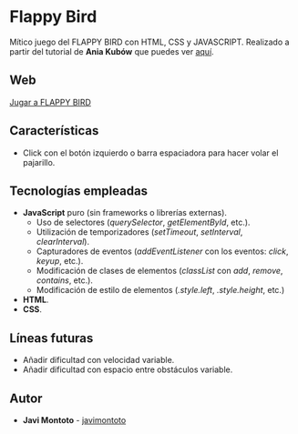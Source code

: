 # Flappy Bird
Mítico juego del FLAPPY BIRD con HTML, CSS y JAVASCRIPT. 
Realizado a partir del tutorial de **Ania Kubów** que puedes ver [aquí](https://www.youtube.com/watch?v=gxHcW84izz0).

## Web
[Jugar a FLAPPY BIRD](https://javimontoto.github.io/FlappyBird/)

## Características
* Click con el botón izquierdo o barra espaciadora para hacer volar el pajarillo.

## Tecnologías empleadas
* **JavaScript** puro (sin frameworks o librerías externas).
  * Uso de selectores (*querySelector*, *getElementById*, etc.).
  * Utilización de temporizadores (*setTimeout*, *setInterval*, *clearInterval*).
  * Capturadores de eventos (*addEventListener* con los eventos: *click*, *keyup*, etc.).
  * Modificación de clases de elementos (*classList* con *add*, *remove*, *contains*, etc.).
  * Modificación de estilo de elementos (*.style.left*, *.style.height*, etc.)
* **HTML**.
* **CSS**.

## Líneas futuras
* Añadir dificultad con velocidad variable.
* Añadir dificultad con espacio entre obstáculos variable.

## Autor
* **Javi Montoto** - [javimontoto](https://github.com/javimontoto)
